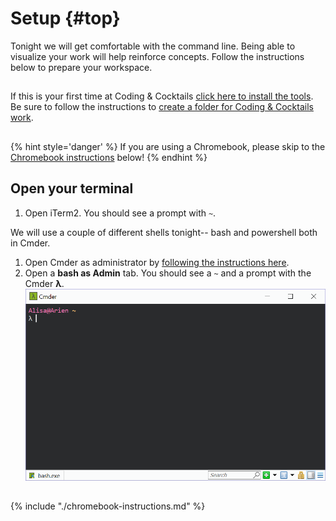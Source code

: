 # Setup {#top}
Tonight we will get comfortable with the command line. Being able to visualize your work will help reinforce concepts. Follow the instructions below to prepare your workspace.

<!-- trick markdown to give me a little space between these two sections of text -->
## 
If this is your first time at Coding & Cocktails [click here to install the tools](http://bit.ly/CnCTheTools). Be sure to follow the instructions to [create a folder for Coding & Cocktails work](https://codingandcocktailskc.gitbooks.io/coding-cocktails-the-tools/content/tips-directory-structure/).

<!-- trick markdown to give me a little space between these two sections of text -->
## 
{% hint style='danger' %}
If you are using a Chromebook, please skip to the <a href="#chromebook-instructions">Chromebook instructions</a> below!
{% endhint %}


## Open your terminal
<!--sec data-title="Mac instructions" data-id="section0" data-show=true data-collapse=true ces-->
1. Open iTerm2. You should see a prompt with `~`.
<!--endsec-->


<!--sec data-title="Windows instructions" data-id="section1" data-show=true data-collapse=true ces-->
We will use a couple of different shells tonight-- bash and powershell both in Cmder.

1. Open Cmder as administrator by [following the instructions here](https://codingandcocktailskc.gitbooks.io/coding-cocktails-the-tools/content/tools-command-line/#using-cmder). 
1. Open a **bash as Admin** tab. You should see a `~` and a prompt with the Cmder **λ**.
   ![](images/cmder-bash.png)
<!--endsec-->


<!-- trick markdown to give me a little space between these two sections of text -->
## 
<!--sec data-title="Chromebook instructions" data-id="section2" data-show=true data-collapse=true ces-->
{% include "./chromebook-instructions.md" %}
<!--endsec-->